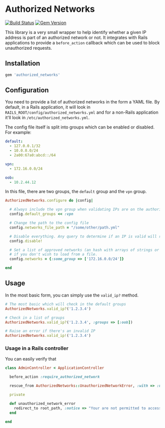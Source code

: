 # Authorized Networks

[![Build Status](https://travis-ci.org/adamcooke/authorized_networks.svg?branch=master)](https://travis-ci.org/adamcooke/authorized_networks) [![Gem Version](https://badge.fury.io/rb/authorized_networks.svg)](https://badge.fury.io/rb/authorized_networks)


This library is a very small wrapper to help identify whether a given IP address is part of an authorized network or not. It integrates with Rails applications to provide a `before_action` callback which can be used to block unauthorized requests.

## Installation

```ruby
gem 'authorized_networks'
```

## Configuration

You need to provide a list of authorized networks in the form a YAML file. By default, in a Rails application, it will look in `RAILS_ROOT/config/authorized_networks.yml` and for a non-Rails application it'll look in `/etc/authorized_networks.yml`.

The config file itself is split into groups which can be enabled or disabled. For example:

```yaml
default:
  - 127.0.0.1/32
  - 10.0.0.0/24
  - 2a00:67a0:abcd::/64

vpn:
  - 172.16.0.0/24

oob:
  - 10.2.44.12
```

In this file, there are two groups, the `default` group and the `vpn` group.

```ruby
AuthorizedNetworks.configure do |config|

  # Always include the vpn group when validating IPs are on the authorized network
  config.default_groups << :vpn

  # Change the path to the config file
  config.networks_file_path = "/some/other/path.yml"

  # Disable everything. Any query to determine if an IP is valid will return true.
  config.disable!

  # Set a list of approved networks (an hash with arrays of strings or IPAddr objects, please)
  # if you don't wish to load from a file.
  config.networks = {:some_group => ['172.16.0.0/24']}

end
```

## Usage

In the most basic form, you can simply use the `valid_ip?` method.

```ruby
# The most basic which will check in the default groups
AuthorizedNetworks.valid_ip?('1.2.3.4')

# Check in a list of groups
AuthorizedNetworks.valid_ip?('1.2.3.4', :groups => [:oob])

# Raise an error if there's an invalid IP
AuthorizedNetworks.valid_ip!('1.2.3.4')
```

### Usage in a Rails controller

You can easily verify that

```ruby
class AdminController < ApplicationController

  before_action :require_authorized_network

  rescue_from AuthorizedNetworks::UnauthorizedNetworkError, :with => :unauthorized_network_error

  private

  def unauthorized_network_error
    redirect_to root_path, :notice => "Your are not permitted to access this URL."
  end

end
```
